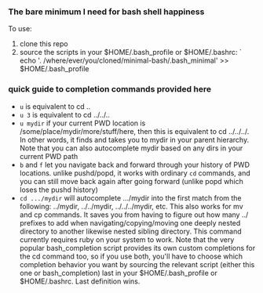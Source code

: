 ### The bare minimum I need for bash shell happiness

To use:

1. clone this repo
2. source the scripts in your $HOME/.bash_profile or $HOME/.bashrc:
`
echo '. /where/ever/you/cloned/minimal-bash/.bash_minimal' >> $HOME/.bash_profile

### quick guide to completion commands provided here

- `u` is equivalent to cd ..
- `u 3` is equivalent to cd ../../..
- `u mydir` if your current PWD location is /some/place/mydir/more/stuff/here, then this is equivalent to cd ../../../.  In other words, it finds and takes you to mydir in your parent hierarchy. Note that you can also autocomplete mydir based on any dirs in your current PWD path 
- `b` and `f` let you navigate back and forward through your history of PWD locations. unlike pushd/popd, it works with ordinary `cd` commands, and you can still move back again after going forward (unlike popd which loses the pushd history)
- `cd .../mydir` will autocomplete .../mydir into the first match from the following: ../mydir, ../../mydir, ../../../mydir, etc.  This also works for mv and cp commands. It saves you from having to figure out how many ../ prefixes to add when navigating/copying/moving one deeply nested directory to another likewise nested sibling directory.  This command currently requires ruby on your system to work.
Note that the very popular bash_completion script provides its own custom completions for the cd command too, so if you use both, you'll have to choose which completion behavior you want by sourcing the relevant script (either this one or bash_completion) last in your $HOME/.bash_profile or $HOME/.bashrc.  Last definition wins.
